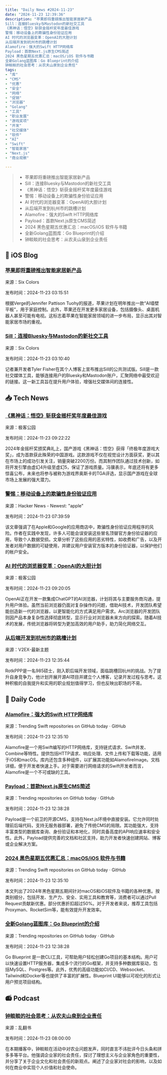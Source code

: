 ```yaml
---
title: "Daily News #2024-11-23"
date: "2024-11-23 12:39:36"
description: "苹果即将重磅推出智能家居新产品
Sill：连接Bluesky与Mastodon的新社交工具
《黑神话：悟空》斩获金摇杆奖年度最佳游戏
警惕：移动设备上的欺骗性身份验证应用
AI 时代的浏览器变革：OpenAI的大胆计划
从后端开发到杭州市的跳槽计划
Alamofire：强大的Swift HTTP网络库
Payload：首款Next.js原生CMS简述
2024 黑色星期五优惠汇总：macOS/iOS 软件与书籍
全新Golang蓝图库：Go Blueprint的介绍
钟睒睒的社会思考：从农夫山泉到企业责任"
tags: 
- "库"
- "CMS"
- "优惠"
- "安全"
- "网络"
- "促销"
- "浏览器"
- "Golang"
- "工具"
- "职业发展"
- "游戏奖项"
- "开发"
- "社交媒体"
- "软件"
- "AI"
- "Swift"
- "智能家居"
- "Next.js"
- "商业观察"

---
```


> - 苹果即将重磅推出智能家居新产品
> - Sill：连接Bluesky与Mastodon的新社交工具
> - 《黑神话：悟空》斩获金摇杆奖年度最佳游戏
> - 警惕：移动设备上的欺骗性身份验证应用
> - AI 时代的浏览器变革：OpenAI的大胆计划
> - 从后端开发到杭州市的跳槽计划
> - Alamofire：强大的Swift HTTP网络库
> - Payload：首款Next.js原生CMS简述
> - 2024 黑色星期五优惠汇总：macOS/iOS 软件与书籍
> - 全新Golang蓝图库：Go Blueprint的介绍
> - 钟睒睒的社会思考：从农夫山泉到企业责任

## 🍎 iOS Blog

### [苹果即将重磅推出智能家居新产品](https://sixcolors.com/link/2024/11/time-for-apple-to-take-the-smart-home-seriously/)

来源：Six Colors

发布时间：2024-11-23 03:15:51

根据Verge的Jennifer Pattison Tuohy的报道，苹果计划在明年推出一款“AI墙壁平板”，用于家庭控制。此外，苹果还在开发更多家居设备，包括摄像头、桌面机器人甚至可能有电视。这标志着苹果在智能家居领域的进一步布局，显示出其对智能家居市场的重视。

### [Sill：连接Bluesky与Mastodon的新社交工具](https://sixcolors.com/link/2024/11/sill-gives-a-nuzzel-vibe-to-mastodon-and-bluesky-links/)

来源：Six Colors

发布时间：2024-11-23 03:10:40

记者兼开发者Tyler Fisher在其个人博客上宣布推出Sill的公共测试版。Sill是一款社交媒体工具，能够连接用户的Bluesky和Mastodon账户，汇聚网络中最受欢迎的链接。这一新工具旨在提升用户体验，增强社交媒体间的连接性。

## 📥 Tech News

### [《黑神话：悟空》斩获金摇杆奖年度最佳游戏](http://www.geekpark.net/news/343432)

来源：极客公园

发布时间：2024-11-23 09:22:22

2024年金摇杆奖颁奖典礼上，国产游戏《黑神话：悟空》获得「终极年度游戏大奖」，成为首款获此殊荣的中国游戏。这款游戏不仅在视觉设计方面获奖，更以其在市场上的成功引发关注，销量突破2200万份。而其制作团队通过技术创新，如将开发引擎由虚幻4升级至虚幻5，保证了游戏质量。冯骥表示，年底还将有更多惊喜公布，未来也将参与被称为游戏界奥斯卡的TGA评选，显示国产游戏在全球市场上发展的强大潜力。

### [警惕：移动设备上的欺骗性身份验证应用](https://den.dev/blog/beware-deceiving-authenticator-apps/)

来源：Hacker News - Newest: "apple"

发布时间：2024-11-23 07:39:59

该文章强调了在Apple和Google的应用商店中，欺骗性身份验证应用程序的风险。作者在实践中发现，许多人可能会误安装这些冒名顶替官方身份验证器的应用，导致个人数据受损。文章分析了这些应用的恶劣特性，如收费和广告，以及开发者对用户数据的可疑使用，并建议用户安装官方版本的身份验证器，以保护他们的帐户安全。

### [AI 时代的浏览器变革：OpenAI的大胆计划](http://www.geekpark.net/news/343431)

来源：极客公园

发布时间：2024-11-23 09:20:05

OpenAI正在开发一款集成ChatGPT的AI浏览器，计划将其与主要服务商沟通，提升用户体验。虽然当前浏览器仍面对复杂操作的问题，借助AI技术，开发团队希望能创造新一代的浏览器，以更智能化的方式满足用户需求。Arc浏览器的开发团队则因产品本身复杂性选择彻底转型，显示行业对浏览器未来方向的探索。随着AI技术的发展，传统浏览器将转型为更加高效的用户助手，助力简化网络交互。

### [从后端开发到杭州市的跳槽计划](https://www.v2ex.com/t/1091983)

来源：V2EX-最新主题

发布时间：2024-11-23 12:35:44

RotkPPP是一名985硕士，刚入职后端开发领域，面临跳槽回杭州的挑战。为了提升自身竞争力，他计划开展开源AI项目并建立个人博客，记录开发过程与思考。这种积极的自我提升和实用的职业规划值得学习，但也反映出职场的不易。

## 💾 Daily Code

### [Alamofire：强大的Swift HTTP网络库](https://github.com/Alamofire/Alamofire)

来源：Trending Swift repositories on GitHub today · GitHub

发布时间：2024-11-23 12:35:10

Alamofire是一个用Swift编写的HTTP网络库，支持链式请求、Swift并发、Combine等特性。提供包括HTTP请求、响应处理、文件上传和下载等功能，适用于iOS和macOS。库内还包含多种组件，以扩展其功能如AlamofireImage。文档详细，便于开发者快速上手。对于需要进行网络请求的Swift开发者而言，Alamofire是一个不可或缺的工具。

### [Payload：首款Next.js原生CMS简述](https://github.com/payloadcms/payload)

来源：Trending repositories on GitHub today · GitHub

发布时间：2024-11-23 12:38:28

Payload是一个前卫的开源CMS，支持在Next.js环境中直接安装。它允许同时处理前后端代码，支持无服务器部署，避免了传统CMS的局限。其功能强大，支持丰富类型的数据库查询、身份验证和本地化，同时具备高度的API响应速率和安全性。此外，Payload提供完善的文档和社区支持，助力开发者快速创建网站、博客或企业解决方案。

### [2024 黑色星期五优惠汇总：macOS/iOS 软件与书籍](https://github.com/mRs-/Black-Friday-Deals)

来源：Trending Swift repositories on GitHub today · GitHub

发布时间：2024-11-23 12:35:10

本文列出了2024年黑色星期五期间针对macOS和iOS软件及书籍的各种优惠。按类别细分，包括开发、生产力、安全、实用工具和教育等，消费者可以通过Pull Request贡献新优惠。部分优惠折扣超过50%。对于开发者来说，推荐工具包括Proxyman、RocketSim等，能有效提升开发效率。

### [全新Golang蓝图库：Go Blueprint的介绍](https://github.com/Melkeydev/go-blueprint)

来源：Trending repositories on GitHub today · GitHub

发布时间：2024-11-23 12:38:28

Go Blueprint 是一款CLI工具，可帮助用户轻松创建Go项目的基本结构。用户可以快速设置HTTP服务器，集成多个流行的Go框架，并支持多种数据库驱动，包括MySQL、Postgres等。此外，优秀的高级功能如CI/CD、Websocket、Tailwind和Docker等也提供了丰富的扩展性。Blueprint UI能够以可视化的形式让用户预览项目结构。

## 📻 Podcast

### [钟睒睒的社会思考：从农夫山泉到企业责任](https://www.xiaoyuzhoufm.com/episode/6740c7a111045e78e52d4ec2)

来源：乱翻书

发布时间：2024-11-23 08:00:00

在本期播客中，钟睒睒在活动中对农业问题发声，同时直言不讳批评今日头条和拼多多等平台。他强调企业家的社会责任，探讨了理想主义与企业家角色的重要性，并分享了关于企业文化和社会责任的新观点。阐述了企业家对社会的影响，以及如何在商业中实现个人价值和社会使命。
